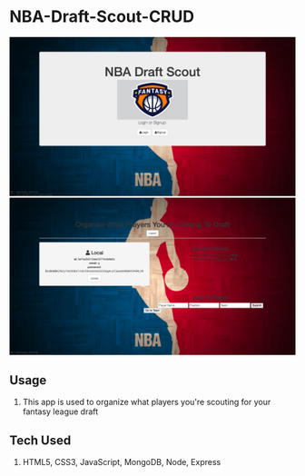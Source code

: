 # NBA-Draft-Scout-CRUD
![NBA Draft Scout](public/app.png)
![NBA Draft Scout](public/appTwo.png)
## Usage
1. This app is used to organize what players you're scouting for your fantasy league draft
## Tech Used
1. HTML5, CSS3, JavaScript, MongoDB, Node, Express
